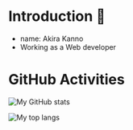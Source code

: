 # Introduction 🚄

- name: Akira Kanno
- Working as a Web developer

# GitHub Activities

![My GitHub stats](https://github-readme-stats.vercel.app/api?username=teinen&show_icons=true&bg_color=30,e96443,904e95&title_color=fff&text_color=fff&icon_color=fff&count_private=true&include_all_commits=true)

![My top langs](https://github-readme-stats.vercel.app/api/top-langs/?username=teinen&theme=dracula&layout=compact&langs_count=10)
